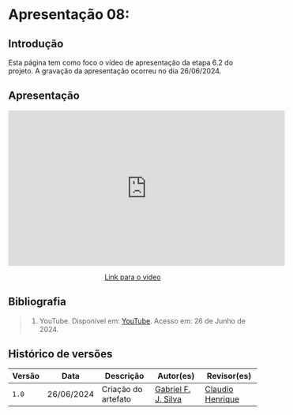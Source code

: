 # Apresentação 08:

## Introdução
Esta página tem como foco o vídeo de apresentação da etapa 6.2 do projeto. A gravação da apresentação ocorreu no dia 26/06/2024.

## Apresentação

<div style="text-align: center;">
    <iframe width="560" height="315" src="https://www.youtube.com/embed/he-ez5RuUqU" title="Apresentação 5 Interação Humano Computador 2024.1 - Grupo 3" frameborder="0" allow="accelerometer; autoplay; clipboard-write; encrypted-media; gyroscope; picture-in-picture; web-share" referrerpolicy="strict-origin-when-cross-origin" allowfullscreen></iframe>
</div>

<p style="text-align: center">
    <a href="https://www.youtube.com/watch?v=he-ez5RuUqU"> Link para o vídeo </a>
</p>

## Bibliografia

> 1. YouTube. Disponível em: [YouTube](https://www.youtube.com/7tusZ2qf9T8). Acesso em: 26 de Junho de 2024.

## Histórico de versões
Versão |   Data  | Descrição | Autor(es) | Revisor(es)
------ | ---- | ------ | ---------- | ----------
`1.0` | 26/06/2024 | Criação do artefato | [Gabriel F. J. Silva](https://github.com/MMcLovin) | [Claudio Henrique](https://github.com/claudiohsc) |
